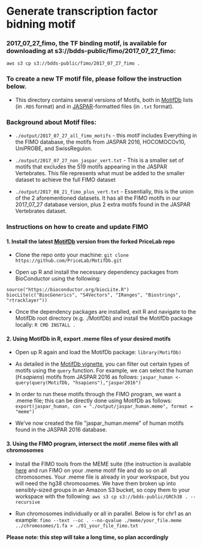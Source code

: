 # Generate transcription factor bidning motif

### 2017_07_27_fimo, the TF binding motif, is available for downloading at   s3://bdds-public/fimo/2017_07_27_fimo:

`aws s3 cp s3://bdds-public/fimo/2017_07_27_fimo .`

### To create a new TF motif file, please follow the instruction below.

- This directory contains several versions of Motifs, both in [MotifDb](https://bioconductor.org/packages/release/bioc/html/MotifDb.html) lists (in `.RDS` format) and in [JASPAR](http://jaspar.genereg.net/downloads/)-formatted files (in `.txt` format).

### Background about Motif files:

- `./output/2017_07_27_all_fimo_motifs` - this motif includes Everything in the FIMO database, the motifs from JASPAR 2016, HOCOMOCOv10, UniPROBE, and SwissRegulon.

- `./output/2017_07_27_non_jaspar_vert.txt` - This is a smaller set of motifs that excludes the 519 motifs appearing in the JASPAR Vertebrates. This file represents what must be added to the smaller dataset to achieve the full FIMO dataset

- `./output/2017_08_21_fimo_plus_vert.txt` - Essentially, this is the union of the 2 aforementioned datasets. It has all the FIMO motifs in our 2017_07_27 database version, plus 2 extra motifs found in the JASPAR Vertebrates dataset.

### Instructions on how to create and update FIMO

#### 1. Install the latest [MotifDb](https://github.com/PriceLab/MotifDb) version from the forked PriceLab repo

- Clone the repo onto your machine: `git clone https://github.com/PriceLab/MotifDb.git`

- Open up R and install the necessary dependency packages from BioConductor using the following:
```
source("https://bioconductor.org/biocLite.R")
biocLite(c("BiocGenerics", "S4Vectors", "IRanges", "Biostrings", "rtracklayer"))
```

- Once the dependency packages are installed, exit R and navigate to the MotifDb root directory (e.g. ./MotifDb) and install the MotifDb package locally: `R CMD INSTALL .`

#### 2. Using MotifDb in R, export .meme files of your desired motifs

- Open up R again and load the MotifDb package: `library(MotifDb)`

- As detailed in the [MotifDb vignette](http://bioconductor.org/packages/release/bioc/vignettes/MotifDb/inst/doc/MotifDb.pdf), you can filter out certain types of motifs using the `query` function. For example, we can select the human (*H.sapiens*) motifs from JASPAR 2016 as follows: `jaspar_human <- query(query(MotifDb, "hsapiens"),"jaspar2016")`

- In order to run these motifs through the FIMO program, we want a .meme file; this can be directly done using MotifDb as follows: `export(jaspar_human, con = "./output/jaspar_human.meme", format = "meme")`

- We've now created the file "jaspar_human.meme" of human motifs found in the JASPAR 2016 database.


#### 3. Using the FIMO program, intersect the motif .meme files with all chromosomes

- Install the FIMO tools from the MEME suite (the  instruction is available  [here](http://meme-suite.org/doc/install.html?man_type=web) and run FIMO on your  .meme motif file and do so on all chromosomes. Your .meme file is already in your workspace, but you will need the hg38 chromosomes. We have them broken up into sensibly-sized groups in an Amazon S3 bucket, so copy them to your workspace with the following: `aws s3 cp s3://bdds-public/GRCh38 . --recursive`

- Run chromosomes individually or all in parallel. Below is for chr1 as an example: `fimo --text --oc . --no-qvalue ./meme/your_file.meme ../chromosomes/1.fa > ./01_your_file_fimo.txt`

**Please note: this step will take a long time, so plan accordingly**
